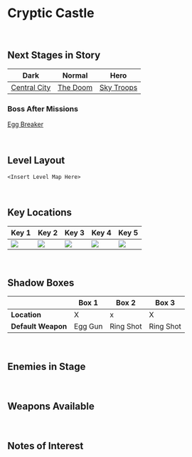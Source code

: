 # Cryptic Castle

<br />

## Next Stages in Story
|Dark|Normal|Hero|
|--|--|--|
|[Central City](../CentralCity)|[The Doom](../TheDoom)|[Sky Troops](../SkyTroops)|

### Boss After Missions
[Egg Breaker](../../Bosses/EggBreaker)

<br />

## Level Layout
```
<Insert Level Map Here>
```

<br />

## Key Locations
|Key 1|Key 2|Key 3|Key 4|Key 5|
|--|--|--|--|--|
|[ ![](../../img/CrypticCastle/CrypticCastle-Key1.png) ](../../img/CrypticCastle/CrypticCastle-Key1.png)|[ ![](../../img/CrypticCastle/CrypticCastle-Key2.png) ](../../img/CrypticCastle/CrypticCastle-Key2.png)|[ ![](../../img/CrypticCastle/CrypticCastle-Key3.png) ](../../img/CrypticCastle/CrypticCastle-Key3.png)|[ ![](../../img/CrypticCastle/CrypticCastle-Key4.png) ](../../img/CrypticCastle/CrypticCastle-Key4.png)|[ ![](../../img/CrypticCastle/CrypticCastle-Key5.png) ](../../img/CrypticCastle/CrypticCastle-Key5.png)|

<br />

## Shadow Boxes
| |Box 1|Box 2|Box 3|
|-|-|-|-|
|__Location__|X|x|X|
|__Default Weapon__|Egg Gun|Ring Shot|Ring Shot|

<br />

## Enemies in Stage

<br />

## Weapons Available

<br />

## Notes of Interest

<br />